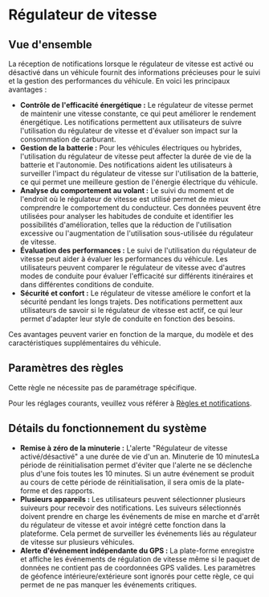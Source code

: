 # Régulateur de vitesse

## Vue d'ensemble

La réception de notifications lorsque le régulateur de vitesse est activé ou désactivé dans un véhicule fournit des informations précieuses pour le suivi et la gestion des performances du véhicule. En voici les principaux avantages :

- **Contrôle de l'efficacité énergétique :** Le régulateur de vitesse permet de maintenir une vitesse constante, ce qui peut améliorer le rendement énergétique. Les notifications permettent aux utilisateurs de suivre l'utilisation du régulateur de vitesse et d'évaluer son impact sur la consommation de carburant.
- **Gestion de la batterie :** Pour les véhicules électriques ou hybrides, l'utilisation du régulateur de vitesse peut affecter la durée de vie de la batterie et l'autonomie. Des notifications aident les utilisateurs à surveiller l'impact du régulateur de vitesse sur l'utilisation de la batterie, ce qui permet une meilleure gestion de l'énergie électrique du véhicule.
- **Analyse du comportement au volant :** Le suivi du moment et de l'endroit où le régulateur de vitesse est utilisé permet de mieux comprendre le comportement du conducteur. Ces données peuvent être utilisées pour analyser les habitudes de conduite et identifier les possibilités d'amélioration, telles que la réduction de l'utilisation excessive ou l'augmentation de l'utilisation sous-utilisée du régulateur de vitesse.
- **Évaluation des performances :** Le suivi de l'utilisation du régulateur de vitesse peut aider à évaluer les performances du véhicule. Les utilisateurs peuvent comparer le régulateur de vitesse avec d'autres modes de conduite pour évaluer l'efficacité sur différents itinéraires et dans différentes conditions de conduite.
- **Sécurité et confort :** Le régulateur de vitesse améliore le confort et la sécurité pendant les longs trajets. Des notifications permettent aux utilisateurs de savoir si le régulateur de vitesse est actif, ce qui leur permet d'adapter leur style de conduite en fonction des besoins.

Ces avantages peuvent varier en fonction de la marque, du modèle et des caractéristiques supplémentaires du véhicule.

## Paramètres des règles

Cette règle ne nécessite pas de paramétrage spécifique.

Pour les réglages courants, veuillez vous référer à [Règles et notifications](../../regles-et-notifications.md).

## Détails du fonctionnement du système

- **Remise à zéro de la minuterie :** L'alerte "Régulateur de vitesse activé/désactivé" a une durée de vie d'un an. Minuterie de 10 minutesLa période de réinitialisation permet d'éviter que l'alerte ne se déclenche plus d'une fois toutes les 10 minutes. Si un autre événement se produit au cours de cette période de réinitialisation, il sera omis de la plate-forme et des rapports.
- **Plusieurs appareils :** Les utilisateurs peuvent sélectionner plusieurs suiveurs pour recevoir des notifications. Les suiveurs sélectionnés doivent prendre en charge les événements de mise en marche et d'arrêt du régulateur de vitesse et avoir intégré cette fonction dans la plateforme. Cela permet de surveiller les événements liés au régulateur de vitesse sur plusieurs véhicules.
- **Alerte d'événement indépendante du GPS :** La plate-forme enregistre et affiche les événements de régulation de vitesse même si le paquet de données ne contient pas de coordonnées GPS valides. Les paramètres de géofence intérieure/extérieure sont ignorés pour cette règle, ce qui permet de ne pas manquer les événements critiques.